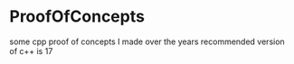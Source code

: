 # ProofOfConcepts
some cpp proof of concepts I made over the years
recommended version of c++ is 17
